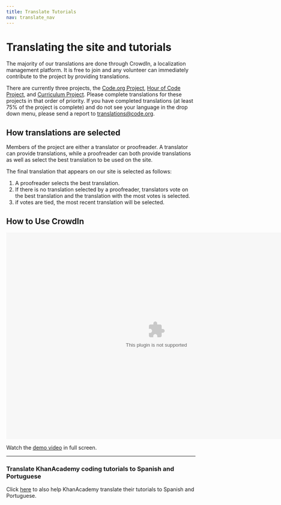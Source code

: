 ```yaml
---
title: Translate Tutorials
nav: translate_nav
---
```


# Translating the site and tutorials
The majority of our translations are done through CrowdIn, a localization management platform. It is free to join and any volunteer can immediately contribute to the project by providing translations. 

There are currently three projects, the [Code.org Project](https://crowdin.com/project/codeorg), [Hour of Code Project](https://crowdin.com/project/hour-of-code), and [Curriculum Project](https://crowdin.com/project/lesson-plans). Please complete translations for these projects in that order of priority. If you have completed translations (at least 75% of the project is complete) and do not see your language in the drop down menu, please send a report to translations@code.org.


## How translations are selected

Members of the project are either a translator or proofreader. A translator can provide translations, while a proofreader can both provide translations as well as select the best translation to be used on the site.

The final translation that appears on our site is selected as follows:

1. A proofreader selects the best translation.
2. If there is no translation selected by a proofreader, translators vote on the best translation and the translation with the most votes is selected.
3. if votes are tied, the most recent translation will be selected.


## How to Use CrowdIn

<embed src="/files/crowdin.swf" width=800 height=550 />

Watch the [demo video](/files/crowdin.swf) in full screen.

---

### Translate KhanAcademy coding tutorials to Spanish and Portuguese
Click [here](http://cs-blog.khanacademy.org/2013/10/ayuda-traducir-nuestro-curriculo-en.html) to also help KhanAcademy translate their tutorials to Spanish and Portuguese.
